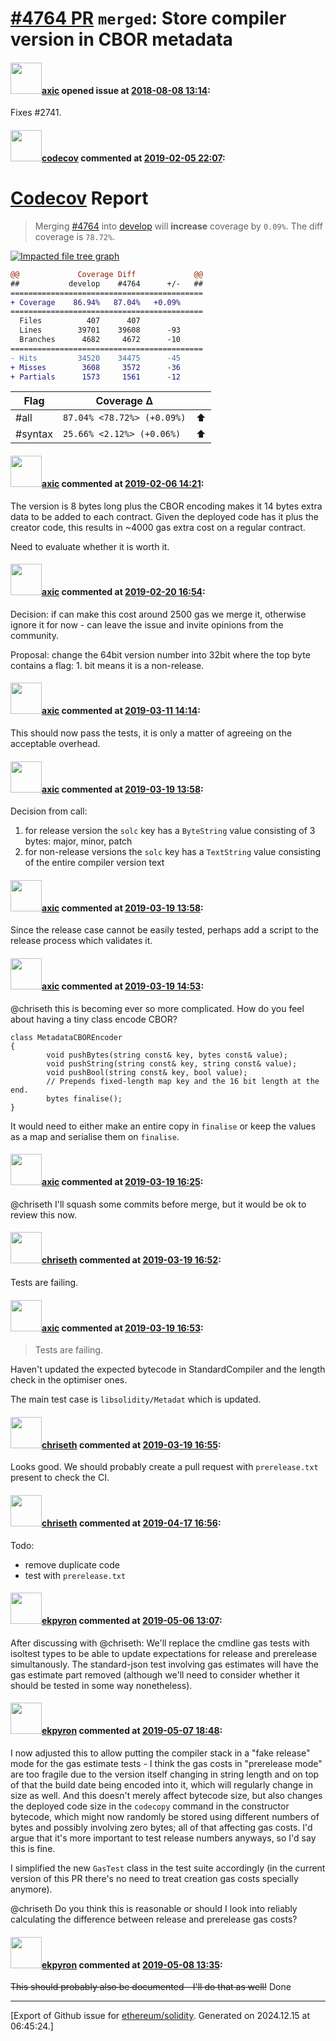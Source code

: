 # [\#4764 PR](https://github.com/ethereum/solidity/pull/4764) `merged`: Store compiler version in CBOR metadata

#### <img src="https://avatars.githubusercontent.com/u/20340?v=4" width="50">[axic](https://github.com/axic) opened issue at [2018-08-08 13:14](https://github.com/ethereum/solidity/pull/4764):

Fixes #2741.

#### <img src="https://avatars.githubusercontent.com/in/254?v=4" width="50">[codecov](https://github.com/apps/codecov) commented at [2019-02-05 22:07](https://github.com/ethereum/solidity/pull/4764#issuecomment-460823057):

# [Codecov](https://codecov.io/gh/ethereum/solidity/pull/4764?src=pr&el=h1) Report
> Merging [#4764](https://codecov.io/gh/ethereum/solidity/pull/4764?src=pr&el=desc) into [develop](https://codecov.io/gh/ethereum/solidity/commit/4d460915f33e222fe44ce679987b4fde1e216aa1?src=pr&el=desc) will **increase** coverage by `0.09%`.
> The diff coverage is `78.72%`.

[![Impacted file tree graph](https://codecov.io/gh/ethereum/solidity/pull/4764/graphs/tree.svg?width=650&token=87PGzVEwU0&height=150&src=pr)](https://codecov.io/gh/ethereum/solidity/pull/4764?src=pr&el=tree)

```diff
@@             Coverage Diff             @@
##           develop    #4764      +/-   ##
===========================================
+ Coverage    86.94%   87.04%   +0.09%     
===========================================
  Files          407      407              
  Lines        39701    39608      -93     
  Branches      4682     4672      -10     
===========================================
- Hits         34520    34475      -45     
+ Misses        3608     3572      -36     
+ Partials      1573     1561      -12
```

| Flag | Coverage Δ | |
|---|---|---|
| #all | `87.04% <78.72%> (+0.09%)` | :arrow_up: |
| #syntax | `25.66% <2.12%> (+0.06%)` | :arrow_up: |

#### <img src="https://avatars.githubusercontent.com/u/20340?v=4" width="50">[axic](https://github.com/axic) commented at [2019-02-06 14:21](https://github.com/ethereum/solidity/pull/4764#issuecomment-461039559):

The version is 8 bytes long plus the CBOR encoding makes it 14 bytes extra data to be added to each contract. Given the deployed code has it plus the creator code, this results in ~4000 gas extra cost on a regular contract.

Need to evaluate whether it is worth it.

#### <img src="https://avatars.githubusercontent.com/u/20340?v=4" width="50">[axic](https://github.com/axic) commented at [2019-02-20 16:54](https://github.com/ethereum/solidity/pull/4764#issuecomment-465663347):

Decision: if can make this cost around 2500 gas we merge it, otherwise ignore it for now - can leave the issue and invite opinions from the community.

Proposal: change the 64bit version number into 32bit where the top byte contains a flag: 1. bit means it is a non-release.

#### <img src="https://avatars.githubusercontent.com/u/20340?v=4" width="50">[axic](https://github.com/axic) commented at [2019-03-11 14:14](https://github.com/ethereum/solidity/pull/4764#issuecomment-471555225):

This should now pass the tests, it is only a matter of agreeing on the acceptable overhead.

#### <img src="https://avatars.githubusercontent.com/u/20340?v=4" width="50">[axic](https://github.com/axic) commented at [2019-03-19 13:58](https://github.com/ethereum/solidity/pull/4764#issuecomment-474381951):

Decision from call:
1) for release version the `solc` key has a `ByteString` value consisting of 3 bytes: major, minor, patch
2) for non-release versions the `solc` key has a `TextString` value consisting of the entire compiler version text

#### <img src="https://avatars.githubusercontent.com/u/20340?v=4" width="50">[axic](https://github.com/axic) commented at [2019-03-19 13:58](https://github.com/ethereum/solidity/pull/4764#issuecomment-474382272):

Since the release case cannot be easily tested, perhaps add a script to the release process which validates it.

#### <img src="https://avatars.githubusercontent.com/u/20340?v=4" width="50">[axic](https://github.com/axic) commented at [2019-03-19 14:53](https://github.com/ethereum/solidity/pull/4764#issuecomment-474406762):

@chriseth this is becoming ever so more complicated. How do you feel about having a tiny class encode CBOR?

```
class MetadataCBOREncoder
{
        void pushBytes(string const& key, bytes const& value);
        void pushString(string const& key, string const& value);
        void pushBool(string const& key, bool value);
        // Prepends fixed-length map key and the 16 bit length at the end.
        bytes finalise();
}
```

It would need to either make an entire copy in `finalise` or keep the values as a map and serialise them on `finalise`.

#### <img src="https://avatars.githubusercontent.com/u/20340?v=4" width="50">[axic](https://github.com/axic) commented at [2019-03-19 16:25](https://github.com/ethereum/solidity/pull/4764#issuecomment-474455905):

@chriseth I'll squash some commits before merge, but it would be ok to review this now.

#### <img src="https://avatars.githubusercontent.com/u/9073706?v=4" width="50">[chriseth](https://github.com/chriseth) commented at [2019-03-19 16:52](https://github.com/ethereum/solidity/pull/4764#issuecomment-474467036):

Tests are failing.

#### <img src="https://avatars.githubusercontent.com/u/20340?v=4" width="50">[axic](https://github.com/axic) commented at [2019-03-19 16:53](https://github.com/ethereum/solidity/pull/4764#issuecomment-474467308):

> Tests are failing.

Haven't updated the expected bytecode in StandardCompiler and the length check in the optimiser ones.

The main test case is `libsolidity/Metadat` which is updated.

#### <img src="https://avatars.githubusercontent.com/u/9073706?v=4" width="50">[chriseth](https://github.com/chriseth) commented at [2019-03-19 16:55](https://github.com/ethereum/solidity/pull/4764#issuecomment-474468365):

Looks good. We should probably create a pull request with `prerelease.txt` present to check the CI.

#### <img src="https://avatars.githubusercontent.com/u/9073706?v=4" width="50">[chriseth](https://github.com/chriseth) commented at [2019-04-17 16:56](https://github.com/ethereum/solidity/pull/4764#issuecomment-484174214):

Todo:
 - remove duplicate code
 - test with `prerelease.txt`

#### <img src="https://avatars.githubusercontent.com/u/1347491?v=4" width="50">[ekpyron](https://github.com/ekpyron) commented at [2019-05-06 13:07](https://github.com/ethereum/solidity/pull/4764#issuecomment-489613629):

After discussing with @chriseth:
We'll replace the cmdline gas tests with isoltest types to be able to update expectations for release and prerelease simultanously. The standard-json test involving gas estimates will have the gas estimate part removed (although we'll need to consider whether it should be tested in some way nonetheless).

#### <img src="https://avatars.githubusercontent.com/u/1347491?v=4" width="50">[ekpyron](https://github.com/ekpyron) commented at [2019-05-07 18:48](https://github.com/ethereum/solidity/pull/4764#issuecomment-490209891):

I now adjusted this to allow putting the compiler stack in a "fake release" mode for the gas estimate tests - I think the gas costs in "prerelease mode" are too fragile due to the version itself changing in string length and on top of that the build date being encoded into it, which will regularly change in size as well. And this doesn't merely affect bytecode size, but also changes the deployed code size in the ``codecopy`` command in the constructor bytecode, which might now randomly be stored using different numbers of bytes and possibly involving zero bytes; all of that affecting gas costs. I'd argue that it's more important to test release numbers anyways, so I'd say this is fine.

I simplified the new ``GasTest`` class in the test suite accordingly (in the current version of this PR there's no need to treat creation gas costs specially anymore).

@chriseth Do you think this is reasonable or should I look into reliably calculating the difference between release and prerelease gas costs?

#### <img src="https://avatars.githubusercontent.com/u/1347491?v=4" width="50">[ekpyron](https://github.com/ekpyron) commented at [2019-05-08 13:35](https://github.com/ethereum/solidity/pull/4764#issuecomment-490487872):

~~This should probably also be documented - I'll do that as well!~~ Done


-------------------------------------------------------------------------------



[Export of Github issue for [ethereum/solidity](https://github.com/ethereum/solidity). Generated on 2024.12.15 at 06:45:24.]
